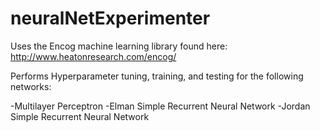 # neuralNetExperimenter
Uses the Encog machine learning library found here: http://www.heatonresearch.com/encog/

Performs Hyperparameter tuning, training, and testing for the following networks:

  -Multilayer Perceptron
  -Elman Simple Recurrent Neural Network
  -Jordan Simple Recurrent Neural Network
